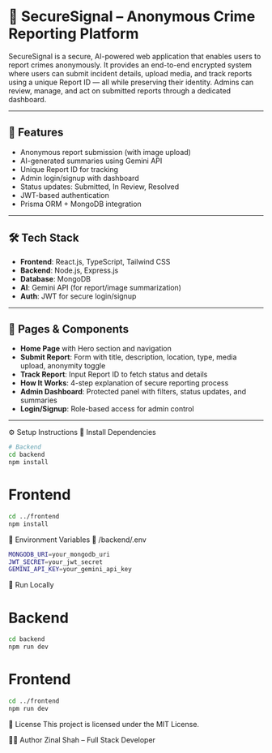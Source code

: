 # 🔐 SecureSignal – Anonymous Crime Reporting Platform

SecureSignal is a secure, AI-powered web application that enables users to report crimes anonymously. It provides an end-to-end encrypted system where users can submit incident details, upload media, and track reports using a unique Report ID — all while preserving their identity. Admins can review, manage, and act on submitted reports through a dedicated dashboard.

---

## 🌟 Features

- Anonymous report submission (with image upload)
- AI-generated summaries using Gemini API
- Unique Report ID for tracking
- Admin login/signup with dashboard
- Status updates: Submitted, In Review, Resolved
- JWT-based authentication
- Prisma ORM + MongoDB integration

---

## 🛠 Tech Stack

- **Frontend**: React.js, TypeScript, Tailwind CSS  
- **Backend**: Node.js, Express.js  
- **Database**: MongoDB  
- **AI**: Gemini API (for report/image summarization)  
- **Auth**: JWT for secure login/signup  

---

## 🚀 Pages & Components

- **Home Page** with Hero section and navigation
- **Submit Report**: Form with title, description, location, type, media upload, anonymity toggle
- **Track Report**: Input Report ID to fetch status and details
- **How It Works**: 4-step explanation of secure reporting process
- **Admin Dashboard**: Protected panel with filters, status updates, and summaries
- **Login/Signup**: Role-based access for admin control

---

⚙️ Setup Instructions
🧩 Install Dependencies
```bash
# Backend
cd backend
npm install
```

# Frontend
```bash
cd ../frontend
npm install
```
🔐 Environment Variables
📁 /backend/.env
```bash
MONGODB_URI=your_mongodb_uri
JWT_SECRET=your_jwt_secret
GEMINI_API_KEY=your_gemini_api_key
```

🚀 Run Locally

# Backend
```bash
cd backend
npm run dev
```

# Frontend
```bash
cd ../frontend
npm run dev
```


📄 License
This project is licensed under the MIT License.

🙋‍♀️ Author
Zinal Shah – Full Stack Developer
